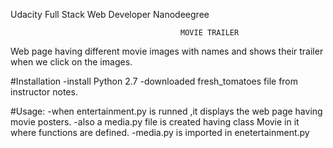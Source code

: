    Udacity Full Stack Web Developer Nanodeegree
   
                                          MOVIE TRAILER
Web page having different movie images with names and shows their trailer when we click on the images.

#Installation
  -install Python 2.7
  -downloaded fresh_tomatoes file from instructor notes.

#Usage:
 -when entertainment.py is runned ,it displays the web page having movie posters.
 -also a media.py file is created having class Movie in it where functions are defined.
-media.py is imported in enetertainment.py
